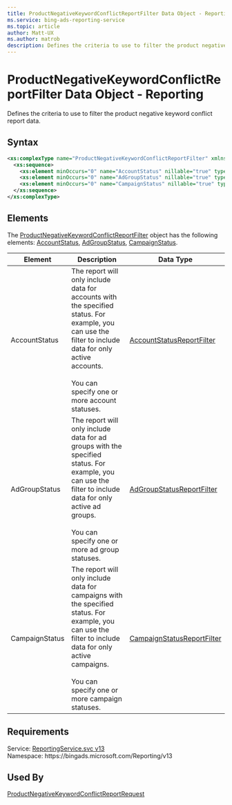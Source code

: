 ```yaml
---
title: ProductNegativeKeywordConflictReportFilter Data Object - Reporting
ms.service: bing-ads-reporting-service
ms.topic: article
author: Matt-UX
ms.author: matrob
description: Defines the criteria to use to filter the product negative keyword conflict report data.
---
```

# ProductNegativeKeywordConflictReportFilter Data Object - Reporting
Defines the criteria to use to filter the product negative keyword conflict report data.

## Syntax
```xml
<xs:complexType name="ProductNegativeKeywordConflictReportFilter" xmlns:xs="http://www.w3.org/2001/XMLSchema">
  <xs:sequence>
    <xs:element minOccurs="0" name="AccountStatus" nillable="true" type="tns:AccountStatusReportFilter" />
    <xs:element minOccurs="0" name="AdGroupStatus" nillable="true" type="tns:AdGroupStatusReportFilter" />
    <xs:element minOccurs="0" name="CampaignStatus" nillable="true" type="tns:CampaignStatusReportFilter" />
  </xs:sequence>
</xs:complexType>
```

## <a name="elements"></a>Elements

The [ProductNegativeKeywordConflictReportFilter](productnegativekeywordconflictreportfilter.md) object has the following elements: [AccountStatus](#accountstatus), [AdGroupStatus](#adgroupstatus), [CampaignStatus](#campaignstatus).

|Element|Description|Data Type|
|-----------|---------------|-------------|
|<a name="accountstatus"></a>AccountStatus|The report will only include data for accounts with the specified status. For example, you can use the filter to include data for only active accounts.<br/><br/>You can specify one or more account statuses.|[AccountStatusReportFilter](accountstatusreportfilter.md)|
|<a name="adgroupstatus"></a>AdGroupStatus|The report will only include data for ad groups with the specified status. For example, you can use the filter to include data for only active ad groups.<br/><br/>You can specify one or more ad group statuses.|[AdGroupStatusReportFilter](adgroupstatusreportfilter.md)|
|<a name="campaignstatus"></a>CampaignStatus|The report will only include data for campaigns with the specified status. For example, you can use the filter to include data for only active campaigns.<br/><br/>You can specify one or more campaign statuses.|[CampaignStatusReportFilter](campaignstatusreportfilter.md)|

## Requirements
Service: [ReportingService.svc v13](https://reporting.api.bingads.microsoft.com/Api/Advertiser/Reporting/v13/ReportingService.svc)  
Namespace: https\://bingads.microsoft.com/Reporting/v13  

## Used By
[ProductNegativeKeywordConflictReportRequest](productnegativekeywordconflictreportrequest.md)  
